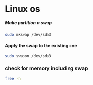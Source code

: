 # Linux os

##### Make partition a swap

```.sh
sudo mkswap /dev/sda3

```

#### Apply the swap to the existing one

```.sh
sudo swapon /dev/sda3

```

### check for memory including swap

```.sh
free -h
```
